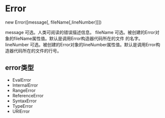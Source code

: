# Error
new Error([message[, fileName[,lineNumber]]])

message
可选。人类可阅读的错误描述信息。
fileName 
可选。被创建的Error对象的fileName属性值。默认是调用Error构造器代码所在的文件 的名字。
lineNumber 
可选。被创建的Error对象的lineNumber属性值。默认是调用Error构造器代码所在的文件的行号。

## error类型
- EvalError
- InternalError 
- RangeError
- ReferenceError
- SyntaxError
- TypeError
- URIError